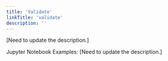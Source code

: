 ```yaml
---
title: 'Validate'
linkTitle: 'validate'
description: ''
---
```


[Need to update the description.]

Jupyter Notebook Examples:
[Need to update the description.]
